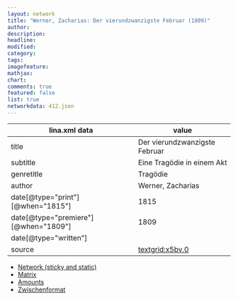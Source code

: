 ```yaml
---
layout: network
title: "Werner, Zacharias: Der vierundzwanzigste Februar (1809)"
author:
description:
headline:
modified:
category:
tags:
imagefeature: 
mathjax: 
chart: 
comments: true
featured: false
list: true
networkdata: 412.json
---
```

lina.xml data  | value
------------- | -------------
title|Der vierundzwanzigste Februar
subtitle|Eine Tragödie in einem Akt
genretitle|Tragödie
author|Werner, Zacharias
date[@type="print"][@when="1815"]|1815
date[@type="premiere"][@when="1809"]|1809
date[@type="written"]|
source|[textgrid:x5bv.0](https://textgridlab.org/1.0/tgcrud-public/rest/textgrid:x5bv.0/data)



* [Network (sticky and static)](/linas/network412)
* [Matrix](/linas/matrix412)
* [Amounts](/linas/amount412)
* [Zwischenformat](/linas/lina412 )
